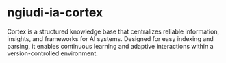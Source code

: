 # ngiudi-ia-cortex
Cortex is a structured knowledge base that centralizes reliable information, insights, and frameworks for AI systems. Designed for easy indexing and parsing, it enables continuous learning and adaptive interactions within a version-controlled environment.
